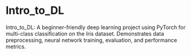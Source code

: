# Intro_to_DL
Intro_to_DL: A beginner-friendly deep learning project using PyTorch for multi-class classification on the Iris dataset. Demonstrates data preprocessing, neural network training, evaluation, and performance metrics.
